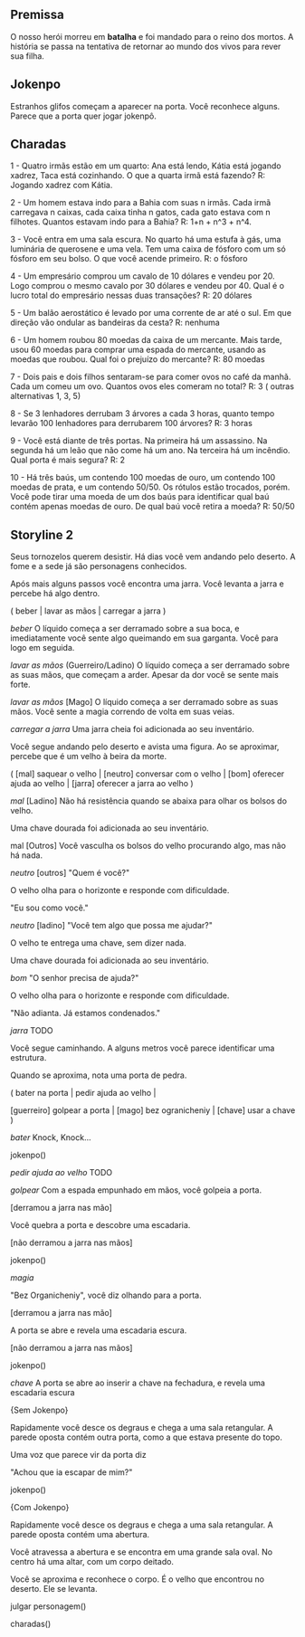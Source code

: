 ## Premissa

O nosso herói morreu em **batalha** e foi mandado para o reino dos mortos. A história se passa na tentativa de retornar ao mundo dos vivos para rever sua filha.

## Jokenpo

Estranhos glifos começam a aparecer na porta. Você reconhece alguns. Parece que a porta quer jogar jokenpô.

## Charadas

1 - Quatro irmãs estão em um quarto: Ana está lendo, Kátia está jogando xadrez, Taca está cozinhando. O que a quarta irmã está fazendo?
R: Jogando xadrez com Kátia.

2 - Um homem estava indo para a Bahia com suas n irmãs. Cada irmã carregava n caixas, cada caixa tinha n gatos, cada gato estava com n filhotes. Quantos estavam indo para a Bahia?
R: 1+n + n^3 + n^4.

3 - Você entra em uma sala escura. No quarto há uma estufa à gás, uma luminária de querosene e uma vela. Tem uma caixa de fósforo com um só fósforo em seu bolso. O que você acende primeiro.
R: o fósforo

4 - Um empresário comprou um cavalo de 10 dólares e vendeu por 20. Logo comprou o mesmo cavalo por 30 dólares e vendeu por 40.
Qual é o lucro total do empresário nessas duas transações?
R: 20 dólares

5 - Um balão aerostático é levado por uma corrente de ar até o sul. Em que direção vão ondular as bandeiras da cesta?
R: nenhuma

6 - Um homem roubou 80 moedas da caixa de um mercante. Mais tarde, usou 60 moedas para comprar uma espada do mercante, usando as moedas que roubou. Qual foi o prejuízo do mercante?
R: 80 moedas

7 - Dois pais e dois filhos sentaram-se para comer ovos no café da manhã. Cada um comeu um ovo. Quantos ovos eles comeram no total?
R: 3 ( outras alternativas 1, 3, 5)

8 - Se 3 lenhadores derrubam 3 árvores a cada 3 horas, quanto tempo levarão 100 lenhadores para derrubarem 100 árvores?
R: 3 horas

9 - Você está diante de três portas. Na primeira há um assassino. Na segunda há um leão que não come há um ano. Na terceira há um incêndio. Qual porta é mais segura?
R: 2

10 - Há três baús, um contendo 100 moedas de ouro, um contendo 100 moedas de prata, e um contendo 50/50. Os rótulos estão trocados, porém. Você pode tirar uma moeda de um dos baús para identificar qual baú contém apenas moedas de ouro. De qual baú você retira a moeda?
R: 50/50



## Storyline 2

Seus tornozelos querem desistir. Há dias você vem andando pelo deserto. A fome e a sede já são personagens conhecidos.

Após mais alguns passos você encontra uma jarra. Você levanta a jarra e percebe há algo dentro.

( beber | lavar as mãos | carregar a jarra )

*beber* O líquido começa a ser derramado sobre a sua boca, e imediatamente você sente algo queimando em sua garganta. Você para logo em seguida.

*lavar as mãos* (Guerreiro/Ladino) O líquido começa a ser derramado sobre as suas mãos, que começam a arder. Apesar da dor você se sente mais forte.

*lavar as mãos* [Mago] O líquido começa a ser derramado sobre as suas mãos. Você sente a magia correndo de volta em suas veias.

*carregar a jarra* Uma jarra cheia foi adicionada ao seu inventário.

Você segue andando pelo deserto e avista uma figura. Ao se aproximar, percebe que é um velho à beira da morte.

( [mal] saquear o velho | [neutro] conversar com o velho | [bom] oferecer ajuda ao velho | [jarra] oferecer a jarra ao velho )

*mal* [Ladino] Não há resistência quando se abaixa para olhar os bolsos do velho.

Uma chave dourada foi adicionada ao seu inventário.

mal [Outros] Você vasculha os bolsos do velho procurando algo, mas não há nada.

*neutro* [outros] "Quem é você?"

O velho olha para o horizonte e responde com dificuldade.

"Eu sou como você."

*neutro* [ladino] "Você tem algo que possa me ajudar?"

O velho te entrega uma chave, sem dizer nada.

Uma chave dourada foi adicionada ao seu inventário.

*bom* "O senhor precisa de ajuda?"

O velho olha para o horizonte e responde com dificuldade.

"Não adianta. Já estamos condenados."

*jarra* TODO

Você segue caminhando. A alguns metros você parece identificar uma estrutura.

Quando se aproxima, nota uma porta de pedra.

( bater na porta | pedir ajuda ao velho |

[guerreiro] golpear a porta | [mago] bez ogranicheniy | [chave] usar a chave )

*bater* Knock, Knock...

jokenpo()

*pedir ajuda ao velho* TODO

*golpear* Com a espada empunhado em mãos, você golpeia a porta.

[derramou a jarra nas mão]

Você quebra a porta e descobre uma escadaria.

[não derramou a jarra nas mãos]

jokenpo()

*magia*

"Bez Organicheniy", você diz olhando para a porta.

[derramou a jarra nas mão]

A porta se abre e revela uma escadaria escura.

[não derramou a jarra nas mãos]

jokenpo()

*chave* A porta se abre ao inserir a chave na fechadura, e revela uma escadaria escura

{Sem Jokenpo}

Rapidamente você desce os degraus e chega a uma sala retangular. A parede oposta contém outra porta, como a que estava presente do topo.

Uma voz que parece vir da porta diz

"Achou que ia escapar de mim?"

jokenpo()

{Com Jokenpo} 

Rapidamente você desce os degraus e chega a uma sala retangular. A parede oposta contém uma abertura. 

Você atravessa a abertura e se encontra em uma grande sala oval. No centro há uma altar, com um corpo deitado.

Você se aproxima e reconhece o corpo. É o velho que encontrou no deserto. Ele se levanta.

julgar personagem()

charadas()
